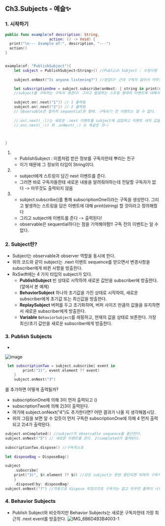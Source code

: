 ## Ch3.Subjects - 예슬✨

### 1. 시작하기
```swift
public func example(of description: String,
                    action: () -> Void) {
  print("\n--- Example of:", description, "---")
  action()
}


example(of: "PublishSubject"){
    let subject = PublishSubject<String>() //Publish Subject : 수정사항 받으면 구독자들한테 열심히 알려주는 애들
    
    subject.onNext("Is anyone listening?") //받았다! 근데 구독자 없어서 아무일도 일어나지 않음.

    let subscriptionOne = subject.subscribe(onNext: { string in print(string)})
    //subject를 구독하는 구독자 생겼다! 그리고 발생하는 스트링 형태의 이벤트에 대해서 출력할거라고 정의해줬다.
    
    subject.on(.next("1")) // 1 출력됨
    subject.on(.next("2")) // 2 출력됨
    // observable은 철저히 sequential한 형태. 구독되기 전 이벤트는 알 수 없다.
    
    //.on(.next(_:))는 새로운 .next 이벤트를 subject에 삽입하고 이벤트 내의 값들을 파라미터로 통과시킨다.
    //.on(.next(_:)) 와 .onNext(_:) 는 똑같은 것~!
    
    

}
```
1. 
    * PublishSubject : 이름처럼 받은 정보를 구독자한테 뿌리는 친구
    * <String>이기 때문에 그 정보의 타입이 String이다.
2. 
    * subject에게 스트링이 담긴 next 이벤트를 준다.
    * 그러면 바로 구독자들한테 새로운 내용을 알려줘야하는데 전달할 구독자가 없다 -> 아무것도 출력되지 않음
3. 
    * subject.subscribe()를 통해 subscriptionOne이라는 구독을 생성한다. 그리고 발생하는 스트링을 담은 이벤트에 대해 print(string) 할 것이라고 정의해줬다
    * 그리고 subject에 이벤트를 준다 -> 출력된다!
    * observable은 sequential하다는 점을 기억해야함!! 구독 전의 이벤트는 알 수 없다.

### 2. Subject란?
* Subject는 observable과 observer 역할을 동시에 한다.
* 위의 코드와 같이 subject는 .next 이벤트 sequence를 받으면서 변경사항을 subscriber에게 바뀐 사항을 방출한다.
* RxSwift에는 4 가지 타입의 subject가 있다.
    * **PublishSubject** 빈 상태로 시작하여 새로운 값만을 subscriber에 방출한다. (앞에서 본 예제)
    * **BehaviorSubject** 하나의 초기값을 가진 상태로 시작하여, 새로운 subscriber에게 초기값 또는 최신값을 방출한다.
    * **ReplaySubject** 버퍼를 두고 초기화하며, 버퍼 사이즈 만큼의 값들을 유지하면서 새로운 subscriber에게 방출한다.
    * **Variable** `BehaviorSubject`를 래핑하고, 현재의 값을 상태로 보존한다. 가장 최신/초기 값만을 새로운 subscriber에게 방출한다.

### 3. Publish Subjects
* 
![image](https://user-images.githubusercontent.com/42545818/97672009-ae02c600-1acc-11eb-8bb6-60a49e5332dc.png)
```swift
 let subscriptionTwo = subject.subscribe{ event in
        print("2)", event.element ?? event)
    }
    subject.onNext("3")
```
를 추가하면 어떻게 출력될까?
* subscriptionOne에 의해 3이 먼저 출력되고 ()
* subscriptionTwo에 의해 2)3이 출력된다.
* 여기에 subject.onNext("4")도 추가한다면? 어떤 결과가 나올 지 생각해봅시당.
* 위의 그림을 보면 알 수 있듯이 먼저 구독한 subscriptionOne에 의해 4 먼저 출력되고 2)4가 출력된다.

```swift
subject.onCompleted() //subject의 observable sequence를 중단한다.
subject.onNext("5") // 새로운 이벤트를 준다. 2)completed가 출력된다.
    
subscriptionTwo.dispose() //구독취소호
    
let disposeBag = DisposeBag()
    
subject
    .subscribe{
    print("3)", $0.element ?? $0) //모든 subject는 한번 중단되면 미래의 구독자에게 stop event를 재방출한다.
    }
    .disposed(by: disposeBag)
subject.onNext("?") //자동으로 dispose 되었으므로 구독자는 없고 아무런 출력이 나오지 않는다.
```

### 4. Behavior Subjects
* Publish Subject와 비슷하지만 Behavior Subjects는 새로운 구독자한테 가장 최근의 .next event를 방출한다.
![IMG_6B6D4B3B4003-1](https://user-images.githubusercontent.com/42545818/97677980-6ed97280-1ad6-11eb-805b-1e9d0a1bc9ea.jpeg)





